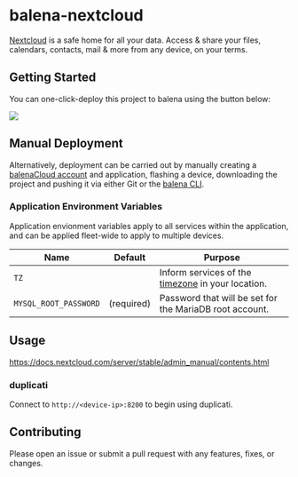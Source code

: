 # balena-nextcloud

[Nextcloud](https://nextcloud.com/) is a safe home for all your data.
Access & share your files, calendars, contacts, mail & more from any device, on your terms.

## Getting Started

You can one-click-deploy this project to balena using the button below:

[![](https://balena.io/deploy.svg)](https://dashboard.balena-cloud.com/deploy?repoUrl=https://github.com/klutchell/balena-nextcloud&defaultDeviceType=raspberrypi4-64)

## Manual Deployment

Alternatively, deployment can be carried out by manually creating a [balenaCloud account](https://dashboard.balena-cloud.com) and application, flashing a device, downloading the project and pushing it via either Git or the [balena CLI](https://github.com/balena-io/balena-cli).

### Application Environment Variables

Application envionment variables apply to all services within the application, and can be applied fleet-wide to apply to multiple devices.

|Name|Default|Purpose|
|---|---|---|
|`TZ`||Inform services of the [timezone](https://en.wikipedia.org/wiki/List_of_tz_database_time_zones) in your location.|
|`MYSQL_ROOT_PASSWORD`|(required)|Password that will be set for the MariaDB root account.|

## Usage

<https://docs.nextcloud.com/server/stable/admin_manual/contents.html>

### duplicati

Connect to `http://<device-ip>:8200` to begin using duplicati.

## Contributing

Please open an issue or submit a pull request with any features, fixes, or changes.
